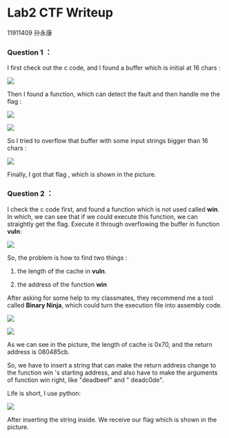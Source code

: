 # Lab2 CTF Writeup

11911409	孙永康

### Question 1 ：

I first check out the c code, and I found a buffer which is initial at 16 chars :

![](C:\Users\jerichosun\Desktop\2\Snipaste_2021-09-20_15-14-20.png)

Then I found a function, which can detect the fault and then handle me the flag :

![](C:\Users\jerichosun\Desktop\2\Snipaste_2021-09-20_15-22-22.png)

![](C:\Users\jerichosun\Desktop\2\Snipaste_2021-09-20_15-22-11.png)

So I tried to overflow that buffer with some input strings bigger than 16 chars :

![](C:\Users\jerichosun\Desktop\2\Snipaste_2021-09-20_15-15-28.png)

Finally, I got that flag , which is shown in the picture.

### Question 2 ：

I check the c code first, and found a function which is not used called **win**. In which, we can see that if we could execute this function, we can straightly get the flag. Execute it through overflowing the buffer in function **vuln**:

![](C:\Users\jerichosun\Desktop\2\Snipaste_2021-09-20_20-58-14.png)

So, the problem is how to find two things :

1)	the length of the cache in **vuln**.

2)	the address of the function **win**

After asking for some help to my classmates, they recommend me a tool called **Binary Ninja**, which could turn the execution file into assembly code.

![](C:\Users\jerichosun\Desktop\2\Snipaste_2021-09-20_21-15-01.png)

![](C:\Users\jerichosun\Desktop\2\Snipaste_2021-09-20_21-15-29.png)

As we can see in the picture, the length of cache is 0x70, and the return address is 080485cb.

So, we have to insert a string that can make the return address change to the function win 's starting address, and also have to make the arguments of function win right, like "deadbeef"  and " deadc0de".

Life is short, I use python:

![](C:\Users\jerichosun\Desktop\2\Snipaste_2021-09-20_21-50-08.png)

After inserting the string inside. We receive our flag which is shown in the picture.